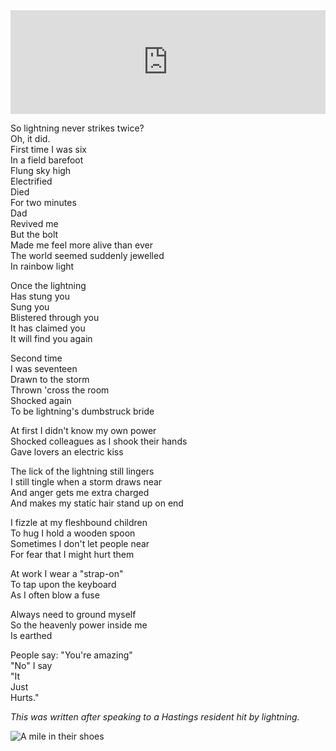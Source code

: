 <iframe width="100%" height="166" scrolling="no" frameborder="no" allow="autoplay" src="https://w.soundcloud.com/player/?url=https%3A//api.soundcloud.com/tracks/675589199&color=%23ff5500&auto_play=false&hide_related=true&show_comments=false&show_user=false&show_reposts=false&show_teaser=false"></iframe>

So lightning never strikes twice?<br/>
Oh, it did.<br/>
First time I was six<br/>
In a field barefoot<br/>
Flung sky high<br/>
Electrified<br/>
Died<br/>
For two minutes<br/>
Dad<br/>
Revived me<br/>
But the bolt<br/>
Made me feel more alive than ever<br/>
The world seemed suddenly jewelled<br/>
In rainbow light

Once the lightning<br/>
Has stung you<br/>
Sung you<br/>
Blistered through you<br/>
It has claimed you<br/>
It will find you again

Second time<br/>
I was seventeen<br/>
Drawn to the storm<br/>
Thrown 'cross the room<br/>
Shocked again<br/>
To be lightning's dumbstruck bride

At first I didn't know my own power<br/>
Shocked colleagues as I shook their hands<br/>
Gave lovers an electric kiss

The lick of the lightning still lingers<br/>
I still tingle when a storm draws near<br/>
And anger gets me extra charged<br/>
And makes my static hair stand up on end

I fizzle at my fleshbound children<br/>
To hug I hold a wooden spoon<br/>
Sometimes I don't let people near<br/>
For fear that I might hurt them

At work I wear a "strap-on"<br/>
To tap upon the keyboard<br/>
As I often blow a fuse

Always need to ground myself<br/>
So the heavenly power inside me<br/>
Is earthed

People say: "You're amazing"<br/>
"No" I say<br/>
"It<br/>
Just<br/>
Hurts."

*This was written after speaking to a Hastings resident hit by lightning.*

<div class="text-center"><img src="/img/ordinary_extraordinary/3.the_lightning_lady.jpg" class="event-image" alt="A mile in their shoes" /></div>

